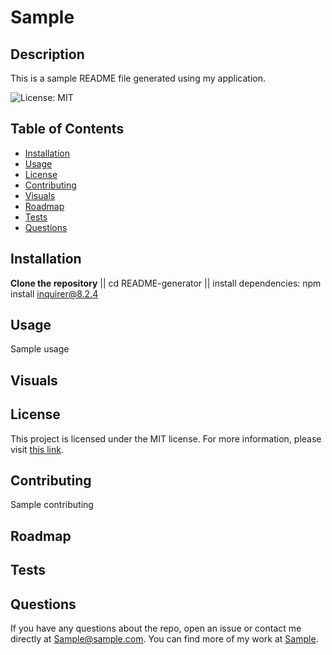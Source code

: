 # Sample 

## Description

This is a sample README file generated using my application.

![License: MIT](https://img.shields.io/badge/License-MIT-yellow.svg)


## Table of Contents

- [Installation](#installation)
- [Usage](#usage)
- [License](#license)
- [Contributing](#contributing)
- [Visuals](#visuals)
- [Roadmap](#roadmap)
- [Tests](#tests)
- [Questions](#questions)

## Installation

**Clone the repository** || cd README-generator || install dependencies: npm install inquirer@8.2.4

## Usage

Sample usage

## Visuals


## License

This project is licensed under the MIT license. For more information, please visit [this link](https://opensource.org/licenses/MIT).


## Contributing

Sample contributing

## Roadmap

## Tests

## Questions

If you have any questions about the repo, open an issue or contact me directly at Sample@sample.com. You can find more of my work at [Sample](https://github.com/Sample/).

